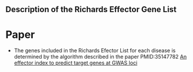 
## Description of the Richards Effector Gene List

# Paper
- The genes included in the Richards Efector List for each disease is determined by the algorithm described in the paper
PMID:35147782 [An effector index to predict target genes at GWAS loci](https://pubmed.ncbi.nlm.nih.gov/35147782/)
